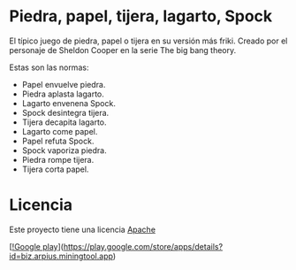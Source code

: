 Piedra, papel, tijera, lagarto, Spock
=====================================
El típico juego de piedra, papel o tijera en su versión más friki. Creado por el personaje de Sheldon Cooper en la serie The big bang theory.

Estas son las normas:
- Papel envuelve piedra.
- Piedra aplasta lagarto.
- Lagarto envenena Spock.
- Spock desintegra tijera.
- Tijera decapita lagarto.
- Lagarto come papel.
- Papel refuta Spock.
- Spock vaporiza piedra.
- Piedra rompe tijera.
- Tijera corta papel.

Licencia
========
Este proyecto tiene una licencia <a href="https://github.com/arpius/piedra-papel-tijera-lagarto-spock/blob/master/LICENSE">Apache</a>

[[!Google play](https://developer.android.com/images/brand/es_generic_rgb_wo_45.png)](https://play.google.com/store/apps/details?id=biz.arpius.miningtool.app)
